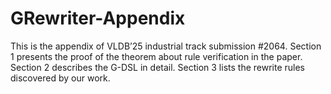 # GRewriter-Appendix
This is the appendix of VLDB’25 industrial track submission #2064. 
Section 1 presents the proof of the theorem about rule verification in the paper. Section 2 describes the G-DSL in detail. Section 3 lists the rewrite rules discovered by our work.
